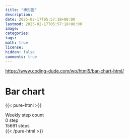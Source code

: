 ```yaml
---
title: "棒形圖"
description: 
date: 2025-02-17T05:57:18+08:00
lastmod: 2025-02-17T05:57:18+08:00
image: 
categories: 
tags: 
math: true
license: 
hidden: false
comments: true
---
```


https://www.coding-dude.com/wp/html5/bar-chart-html/


# Bar chart

{{< pure-html >}}

<div class="chart-wrap vertical">  <div class="title">Weekly step count</div>  <div class="grid">    <div class="bottom"> 0 step </div>    <div class="bar" style="--bar-value:91%;" data-name="14278" title="01-09"></div>    <div class="bar" style="--bar-value:100%;" data-name="15691" title="01-10"></div>    <div class="bar" style="--bar-value:43%;" data-name="6701" title="01-11"></div>    <div class="bar" style="--bar-value:59%;" data-name="9188" title="01-12"></div>    <div class="bar" style="--bar-value:39%;" data-name="6056" title="01-13"></div>    <div class="bar" style="--bar-value:37%;" data-name="5820" title="01-14"></div>    <div class="bar" style="--bar-value:0%;" data-name="69" title="01-15"></div><div class="top"> 15691 steps </div>  </div></div>{{< /pure-html >}}


